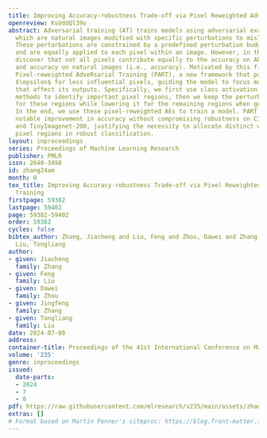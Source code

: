 ```yaml
---
title: Improving Accuracy-robustness Trade-off via Pixel Reweighted Adversarial Training
openreview: KsUddQl39v
abstract: Adversarial training (AT) trains models using adversarial examples (AEs),
  which are natural images modified with specific perturbations to mislead the model.
  These perturbations are constrained by a predefined perturbation budget $\epsilon$
  and are equally applied to each pixel within an image. However, in this paper, we
  discover that not all pixels contribute equally to the accuracy on AEs (i.e., robustness)
  and accuracy on natural images (i.e., accuracy). Motivated by this finding, we propose
  Pixel-reweighted AdveRsarial Training (PART), a new framework that partially reduces
  $\epsilon$ for less influential pixels, guiding the model to focus more on key regions
  that affect its outputs. Specifically, we first use class activation mapping (CAM)
  methods to identify important pixel regions, then we keep the perturbation budget
  for these regions while lowering it for the remaining regions when generating AEs.
  In the end, we use these pixel-reweighted AEs to train a model. PART achieves a
  notable improvement in accuracy without compromising robustness on CIFAR-10, SVHN
  and TinyImagenet-200, justifying the necessity to allocate distinct weights to different
  pixel regions in robust classification.
layout: inproceedings
series: Proceedings of Machine Learning Research
publisher: PMLR
issn: 2640-3498
id: zhang24am
month: 0
tex_title: Improving Accuracy-robustness Trade-off via Pixel Reweighted Adversarial
  Training
firstpage: 59382
lastpage: 59402
page: 59382-59402
order: 59382
cycles: false
bibtex_author: Zhang, Jiacheng and Liu, Feng and Zhou, Dawei and Zhang, Jingfeng and
  Liu, Tongliang
author:
- given: Jiacheng
  family: Zhang
- given: Feng
  family: Liu
- given: Dawei
  family: Zhou
- given: Jingfeng
  family: Zhang
- given: Tongliang
  family: Liu
date: 2024-07-08
address:
container-title: Proceedings of the 41st International Conference on Machine Learning
volume: '235'
genre: inproceedings
issued:
  date-parts:
  - 2024
  - 7
  - 8
pdf: https://raw.githubusercontent.com/mlresearch/v235/main/assets/zhang24am/zhang24am.pdf
extras: []
# Format based on Martin Fenner's citeproc: https://blog.front-matter.io/posts/citeproc-yaml-for-bibliographies/
---
```

